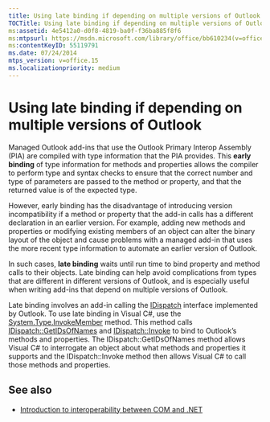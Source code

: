 ```yaml
---
title: Using late binding if depending on multiple versions of Outlook
TOCTitle: Using late binding if depending on multiple versions of Outlook
ms:assetid: 4e5412a0-d0f8-4819-ba0f-f36ba885f8f6
ms:mtpsurl: https://msdn.microsoft.com/library/office/bb610234(v=office.15)
ms:contentKeyID: 55119791
ms.date: 07/24/2014
mtps_version: v=office.15
ms.localizationpriority: medium
---
```


# Using late binding if depending on multiple versions of Outlook

Managed Outlook add-ins that use the Outlook Primary Interop Assembly (PIA) are compiled with type information that the PIA provides. This **early binding** of type information for methods and properties allows the compiler to perform type and syntax checks to ensure that the correct number and type of parameters are passed to the method or property, and that the returned value is of the expected type. 

However, early binding has the disadvantage of introducing version incompatibility if a method or property that the add-in calls has a different declaration in an earlier version. For example, adding new methods and properties or modifying existing members of an object can alter the binary layout of the object and cause problems with a managed add-in that uses the more recent type information to automate an earlier version of Outlook. 

In such cases, **late binding** waits until run time to bind property and method calls to their objects. Late binding can help avoid complications from types that are different in different versions of Outlook, and is especially useful when writing add-ins that depend on multiple versions of Outlook.

Late binding involves an add-in calling the [IDispatch](/windows/desktop/api/oaidl/nn-oaidl-idispatch) interface implemented by Outlook. To use late binding in Visual C\#, use the [System.Type.InvokeMember](/dotnet/api/system.type.invokemember) method. This method calls [IDispatch::GetIDsOfNames](/windows/desktop/api/oaidl/nf-oaidl-idispatch-getidsofnames) and [IDispatch::Invoke](/windows/desktop/api/oaidl/nf-oaidl-idispatch-invoke) to bind to Outlook’s methods and properties. The IDispatch::GetIDsOfNames method allows Visual C\# to interrogate an object about what methods and properties it supports and the IDispatch::Invoke method then allows Visual C\# to call those methods and properties. 

<!-- PAGES 404 
For more information about using late binding in C\#, see [KB 302902: Binding for Office Automation Servers with Visual C\# .NET](https://go.microsoft.com/fwlink/?linkid=88971). For more information about using late binding in Visual Basic, see [KB 304661: How to Use Visual Basic .NET for Binding for Office Automation Servers](https://go.microsoft.com/fwlink/?linkid=88972).

Note that late binding requires obtaining a DispID for every method or property, so late binding generally does not perform as well as early binding. For more information about how early binding compares with late binding, see [KB 245115: Using Early Binding and Late Binding in Automation](https://go.microsoft.com/fwlink/?linkid=88973). -->

## See also

- [Introduction to interoperability between COM and .NET](introduction-to-interoperability-between-com-and-net.md)

